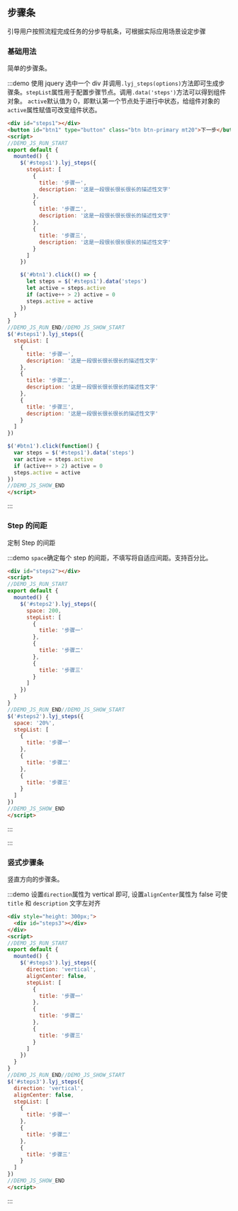 ## 步骤条

引导用户按照流程完成任务的分步导航条，可根据实际应用场景设定步骤

### 基础用法

简单的步骤条。

:::demo 使用 jquery 选中一个 div 并调用`.lyj_steps(options)`方法即可生成步骤条。`stepList`属性用于配置步骤节点。调用`.data('steps')`方法可以得到组件对象。 `active`默认值为 0，即默认第一个节点处于进行中状态，给组件对象的`active`属性赋值可改变组件状态。

```html
<div id="steps1"></div>
<button id="btn1" type="button" class="btn btn-primary mt20">下一步</button>
<script>
//DEMO_JS_RUN_START
export default {
  mounted() {
    $('#steps1').lyj_steps({
      stepList: [
        {
          title: '步骤一',
          description: '这是一段很长很长很长的描述性文字'
        },
        {
          title: '步骤二',
          description: '这是一段很长很长很长的描述性文字'
        },
        {
          title: '步骤三',
          description: '这是一段很长很长很长的描述性文字'
        }
      ]
    })

    $('#btn1').click(() => {
      let steps = $('#steps1').data('steps')
      let active = steps.active
      if (active++ > 2) active = 0
      steps.active = active
    })
  }
}
//DEMO_JS_RUN_END//DEMO_JS_SHOW_START
$('#steps1').lyj_steps({
  stepList: [
    {
      title: '步骤一',
      description: '这是一段很长很长很长的描述性文字'
    },
    {
      title: '步骤二',
      description: '这是一段很长很长很长的描述性文字'
    },
    {
      title: '步骤三',
      description: '这是一段很长很长很长的描述性文字'
    }
  ]
})

$('#btn1').click(function() {
  var steps = $('#steps1').data('steps')
  var active = steps.active
  if (active++ > 2) active = 0
  steps.active = active
})
//DEMO_JS_SHOW_END
</script>
```

:::

### Step 的间距

定制 Step 的间距

:::demo `space`确定每个 step 的间距，不填写将自适应间距。支持百分比。

```html
<div id="steps2"></div>
<script>
//DEMO_JS_RUN_START
export default {
  mounted() {
    $('#steps2').lyj_steps({
      space: 200,
      stepList: [
        {
          title: '步骤一'
        },
        {
          title: '步骤二'
        },
        {
          title: '步骤三'
        }
      ]
    })
  }
}
//DEMO_JS_RUN_END//DEMO_JS_SHOW_START
$('#steps2').lyj_steps({
  space: '20%',
  stepList: [
    {
      title: '步骤一'
    },
    {
      title: '步骤二'
    },
    {
      title: '步骤三'
    }
  ]
})
//DEMO_JS_SHOW_END
</script>
```

:::

:::

### 竖式步骤条

竖直方向的步骤条。

:::demo 设置`direction`属性为 vertical 即可, 设置`alignCenter`属性为 false 可使 `title` 和 `description` 文字左对齐

```html
<div style="height: 300px;">
  <div id="steps3"></div>
</div>
<script>
//DEMO_JS_RUN_START
export default {
  mounted() {
    $('#steps3').lyj_steps({
      direction: 'vertical',
      alignCenter: false,
      stepList: [
        {
          title: '步骤一'
        },
        {
          title: '步骤二'
        },
        {
          title: '步骤三'
        }
      ]
    })
  }
}
//DEMO_JS_RUN_END//DEMO_JS_SHOW_START
$('#steps3').lyj_steps({
  direction: 'vertical',
  alignCenter: false,
  stepList: [
    {
      title: '步骤一'
    },
    {
      title: '步骤二'
    },
    {
      title: '步骤三'
    }
  ]
})
//DEMO_JS_SHOW_END
</script>
```

:::
